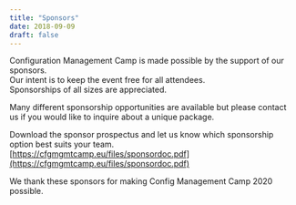 ```yaml
---
title: "Sponsors"
date: 2018-09-09
draft: false
---
```


Configuration Management Camp is made possible by the support of our sponsors.  
Our intent is to keep the event free for all attendees.  
Sponsorships of all sizes are appreciated.  


Many different sponsorship opportunities are available but please contact us if you would like to inquire about a unique package.  


Download the sponsor prospectus and let us know which sponsorship option best suits your team.  
[https://cfgmgmtcamp.eu/files/sponsordoc.pdf](https://cfgmgmtcamp.eu/files/sponsordoc.pdf)  

We thank these sponsors for making Config Management Camp 2020 possible.  


